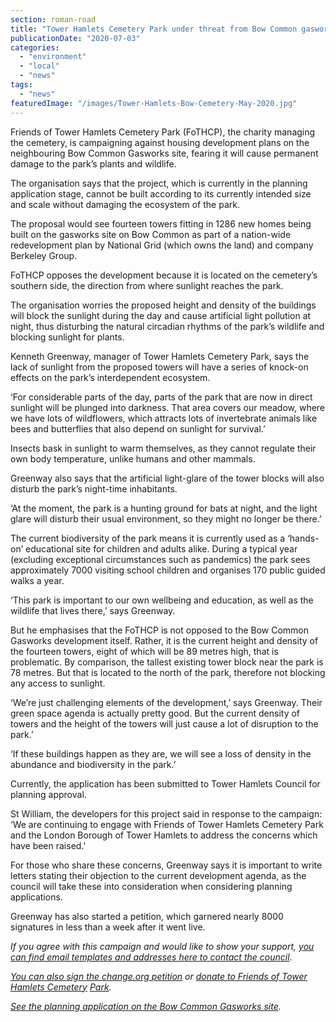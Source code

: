 ```yaml
---
section: roman-road
title: "Tower Hamlets Cemetery Park under threat from Bow Common gasworks development"
publicationDate: "2020-07-03"
categories: 
  - "environment"
  - "local"
  - "news"
tags: 
  - "news"
featuredImage: "/images/Tower-Hamlets-Bow-Cemetery-May-2020.jpg"
---
```


  
Friends of Tower Hamlets Cemetery Park (FoTHCP), the charity managing the cemetery, is campaigning against housing development plans on the neighbouring Bow Common Gasworks site, fearing it will cause permanent damage to the park’s plants and wildlife.

The organisation says that the project, which is currently in the planning application stage, cannot be built according to its currently intended size and scale without damaging the ecosystem of the park. 

The proposal would see fourteen towers fitting in 1286 new homes being built on the gasworks site on Bow Common as part of a nation-wide redevelopment plan by National Grid (which owns the land) and company Berkeley Group.

FoTHCP opposes the development because it is located on the cemetery’s southern side, the direction from where sunlight reaches the park.

The organisation worries the proposed height and density of the buildings will block the sunlight during the day and cause artificial light pollution at night, thus disturbing the natural circadian rhythms of the park’s wildlife and blocking sunlight for plants. 

Kenneth Greenway, manager of Tower Hamlets Cemetery Park, says the lack of sunlight from the proposed towers will have a series of knock-on effects on the park’s interdependent ecosystem.

‘For considerable parts of the day, parts of the park that are now in direct sunlight will be plunged into darkness. That area covers our meadow, where we have lots of wildflowers, which attracts lots of invertebrate animals like bees and butterflies that also depend on sunlight for survival.’

Insects bask in sunlight to warm themselves, as they cannot regulate their own body temperature, unlike humans and other mammals. 

Greenway also says that the artificial light-glare of the tower blocks will also disturb the park’s night-time inhabitants. 

‘At the moment, the park is a hunting ground for bats at night, and the light glare will disturb their usual environment, so they might no longer be there.’

The current biodiversity of the park means it is currently used as a ‘hands-on’ educational site for children and adults alike. During a typical year (excluding exceptional circumstances such as pandemics) the park sees approximately 7000 visiting school children and organises 170 public guided walks a year. 

‘This park is important to our own wellbeing and education, as well as the wildlife that lives there,’ says Greenway. 

But he emphasises that the FoTHCP is not opposed to the Bow Common Gasworks development itself. Rather, it is the current height and density of the fourteen towers, eight of which will be 89 metres high, that is problematic. By comparison, the tallest existing tower block near the park is 78 metres. But that is located to the north of the park, therefore not blocking any access to sunlight. 

‘We’re just challenging elements of the development,’ says Greenway. Their green space agenda is actually pretty good. But the current density of towers and the height of the towers will just cause a lot of disruption to the park.’

‘If these buildings happen as they are, we will see a loss of density in the abundance and biodiversity in the park.’

Currently, the application has been submitted to Tower Hamlets Council for planning approval. 

St William, the developers for this project said in response to the campaign: ‘We are continuing to engage with Friends of Tower Hamlets Cemetery Park and the London Borough of Tower Hamlets to address the concerns which have been raised.'

For those who share these concerns, Greenway says it is important to write letters stating their objection to the current development agenda, as the council will take these into consideration when considering planning applications. 

Greenway has also started a petition, which garnered nearly 8000 signatures in less than a week after it went live. 

_If you agree with this campaign and would like to show your support,_ [_you can find email templates and addresses here to contact the council_](https://mailchi.mp/fothcp/urgent-protect-thcp-from-shady-development-new?fbclid=IwAR026AJKtrF2iuQUhmr8CKl2VVNhd00ZbJSJKEZJC4aEQv2cmOdYnbJKZF4).  

_[You can also sign the change.org petition](https://www.change.org/p/apsana-begum-treasured-inner-city-london-woodland-fights-for-its-life?recruiter=1123917470&utm_source=share_petition&utm_medium=twitter&utm_campaign=share_petition&utm_term=G%3ESearch%3ESAP%3EUK%3ENonBrand%3EExact&recruited_by_id=90f29d10-b6e0-11ea-a841-2581adc147fe)_ _or [donate to Friends of Tower Hamlets Cemetery](https://fothcp.org/donate/)_ [](https://fothcp.org/donate/)_[Park](https://fothcp.org/donate/)._

[_See the planning application on the Bow Common Gasworks site_](https://development.towerhamlets.gov.uk/online-applications/applicationDetails.do?activeTab=documents&keyVal=DCAPR_130315)_._
